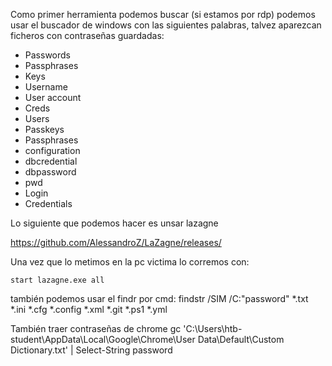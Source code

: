Como primer herramienta podemos buscar (si estamos por rdp) podemos usar el buscador de windows con las siguientes palabras, talvez aparezcan ficheros con contraseñas guardadas:

- Passwords	
- Passphrases	
- Keys
- Username	
- User account	
- Creds
- Users	
- Passkeys	
- Passphrases
- configuration	
- dbcredential	
- dbpassword
- pwd	
- Login	
- Credentials

Lo siguiente que podemos hacer es unsar lazagne 

https://github.com/AlessandroZ/LaZagne/releases/

Una vez que lo metimos en la pc victima lo corremos con:

    start lazagne.exe all

también podemos usar el findr por cmd:
    findstr /SIM /C:"password" *.txt *.ini *.cfg *.config *.xml *.git *.ps1 *.yml

También traer contraseñas de chrome
    gc 'C:\Users\htb-student\AppData\Local\Google\Chrome\User Data\Default\Custom Dictionary.txt' | Select-String password


